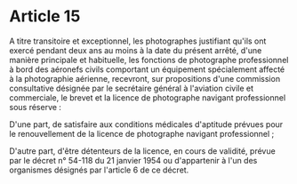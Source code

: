 # Article 15

A titre transitoire et exceptionnel, les photographes justifiant qu'ils ont exercé pendant deux ans au moins à la date du présent arrêté, d'une manière principale et habituelle, les fonctions de photographe professionnel à bord des aéronefs civils comportant un équipement spécialement affecté à la photogra­phie aérienne, recevront, sur propositions d'une commission consultative désignée par le secrétaire général à l'aviation civile et commerciale, le brevet et la licence de photographe navigant professionnel sous réserve :

D'une part, de satisfaire aux conditions médicales d'aptitude prévues pour le renouvellement de la licence de photographe navigant professionnel ;

D'autre part, d'être détenteurs de la licence, en cours de validité, prévue par le décret n° 54-118 du 21 janvier 1954 ou d'appartenir à l'un des organismes désignés par l'article 6 de ce décret.
